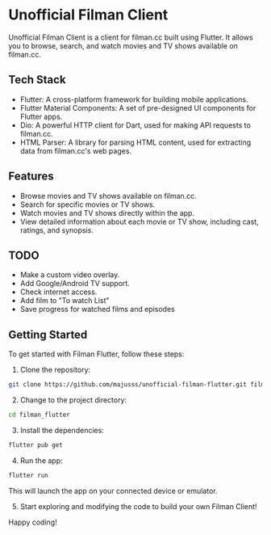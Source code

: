# Unofficial Filman Client

Unofficial Filman Client is a client for filman.cc built using Flutter. It allows you to browse, search, and watch movies and TV shows available on filman.cc.

## Tech Stack

- Flutter: A cross-platform framework for building mobile applications.
- Flutter Material Components: A set of pre-designed UI components for Flutter apps.
- Dio: A powerful HTTP client for Dart, used for making API requests to filman.cc.
- HTML Parser: A library for parsing HTML content, used for extracting data from filman.cc's web pages.

## Features

- Browse movies and TV shows available on filman.cc.
- Search for specific movies or TV shows.
- Watch movies and TV shows directly within the app.
- View detailed information about each movie or TV show, including cast, ratings, and synopsis.

## TODO

- Make a custom video overlay.
- Add Google/Android TV support.
- Check internet access.
- Add film to "To watch List"
- Save progress for watched films and episodes

## Getting Started

To get started with Filman Flutter, follow these steps:

1. Clone the repository:

```bash
git clone https://github.com/majusss/unofficial-filman-flutter.git filman_flutter
```

2. Change to the project directory:

```bash
cd filman_flutter
```

3. Install the dependencies:

```bash
flutter pub get
```

4. Run the app:

```bash
flutter run
```

This will launch the app on your connected device or emulator.

5. Start exploring and modifying the code to build your own Filman Client!

Happy coding!
